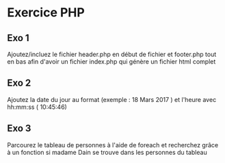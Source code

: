 # Exercice PHP

## Exo 1  
Ajoutez/incluez le fichier header.php en début de fichier et footer.php tout en bas afin d'avoir un fichier index.php qui génère un fichier html complet  

## Exo 2   
Ajoutez la date du jour au format (exemple : 18 Mars 2017 ) et l'heure avec hh:mm:ss ( 10:45:46)  

## Exo 3  
Parcourez le tableau de personnes à l'aide de foreach et recherchez grâce à un fonction si madame Dain se trouve dans les personnes du tableau  
